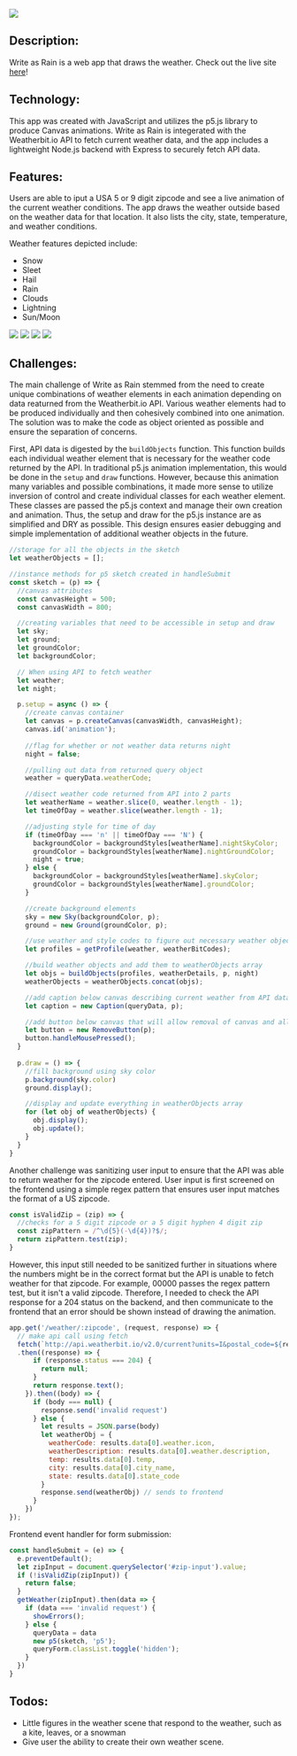 ![](./src/images/logo.png)

## Description: 

Write as Rain is a web app that draws the weather. Check out the live site [here](https://write-as-rain.herokuapp.com/)!

## Technology:
This app was created with JavaScript and utilizes the p5.js library to produce Canvas animations. Write as Rain is integerated with the Weatherbit.io API to fetch current weather data, and the app includes a lightweight Node.js backend with Express to securely fetch API data.

## Features:
Users are able to iput a USA 5 or 9 digit zipcode and see a live animation of the current weather conditions. The app draws the weather outside based on the weather data for that location. It also lists the city, state, temperature, and weather conditions.

Weather features depicted include: 
* Snow
* Sleet
* Hail
* Rain
* Clouds
* Lightning
* Sun/Moon

![](./src/images/gif3.gif)
![](./src/images/gif2.gif)
![](./src/images/lightraingif.gif)
![](./src/images/cloudygif2.gif)



## Challenges:
The main challenge of Write as Rain stemmed from the need to create unique combinations of weather elements in each animation depending on data reaturned from the Weatherbit.io API. Various weather elements had to be produced individually and then cohesively combined into one animation. The solution was to make the code as object oriented as possible and ensure the separation of concerns. 

First, API data is digested by the ```buildObjects``` function. This function builds each individual weather element that is necessary for the weather code returned by the API. In traditional p5.js animation implementation, this would be done in the ```setup``` and ```draw``` functions. However, because this animation many variables and possible combinations, it made more sense to utilize inversion of control and create individual classes for each weather element. These classes are passed the p5.js context and manage their own creation and animation. Thus, the setup and draw for the p5.js instance are as simplified and DRY as possible. This design ensures easier debugging and simple implementation of additional weather objects in the future.

``` js
//storage for all the objects in the sketch
let weatherObjects = [];

//instance methods for p5 sketch created in handleSubmit
const sketch = (p) => {
  //canvas attributes
  const canvasHeight = 500;
  const canvasWidth = 800;

  //creating variables that need to be accessible in setup and draw
  let sky;
  let ground;
  let groundColor;
  let backgroundColor;

  // When using API to fetch weather
  let weather;
  let night;

  p.setup = async () => {
    //create canvas container
    let canvas = p.createCanvas(canvasWidth, canvasHeight);
    canvas.id('animation');
    
    //flag for whether or not weather data returns night
    night = false;

    //pulling out data from returned query object
    weather = queryData.weatherCode;

    //disect weather code returned from API into 2 parts
    let weatherName = weather.slice(0, weather.length - 1);
    let timeOfDay = weather.slice(weather.length - 1);

    //adjusting style for time of day
    if (timeOfDay === 'n' || timeOfDay === 'N') {
      backgroundColor = backgroundStyles[weatherName].nightSkyColor;
      groundColor = backgroundStyles[weatherName].nightGroundColor;
      night = true;
    } else {
      backgroundColor = backgroundStyles[weatherName].skyColor;
      groundColor = backgroundStyles[weatherName].groundColor;
    }

    //create background elements
    sky = new Sky(backgroundColor, p);
    ground = new Ground(groundColor, p);

    //use weather and style codes to figure out necessary weather objects
    let profiles = getProfile(weather, weatherBitCodes);

    //build weather objects and add them to weatherObjects array
    let objs = buildObjects(profiles, weatherDetails, p, night)
    weatherObjects = weatherObjects.concat(objs);

    //add caption below canvas describing current weather from API data
    let caption = new Caption(queryData, p);

    //add button below canvas that will allow removal of canvas and all associated objects
    let button = new RemoveButton(p);
    button.handleMousePressed();
  }
  
  p.draw = () => {
    //fill background using sky color
    p.background(sky.color)
    ground.display();            

    //display and update everything in weatherObjects array
    for (let obj of weatherObjects) {
      obj.display();
      obj.update();
    }
  } 
}
```

Another challenge was sanitizing user input to ensure that the API was able to 
return weather for the zipcode entered. User input is first screened on the frontend
using a simple regex pattern that ensures user input matches the format of a US zipcode.

``` js
const isValidZip = (zip) => {
  //checks for a 5 digit zipcode or a 5 digit hyphen 4 digit zip
  const zipPattern = /^\d{5}(-\d{4})?$/;
  return zipPattern.test(zip);
}
```

However, this input still needed to be sanitized further in situations where the numbers might be in the correct format but the API is unable to fetch weather for that zipcode. For example, 00000 passes the regex pattern test, but it isn't a valid zipcode. Therefore, I needed to check the API response for a 204 status on the backend, and then communicate to the frontend that an error should be shown instead of drawing the animation. 

``` js
app.get('/weather/:zipcode', (request, response) => {
  // make api call using fetch
  fetch(`http://api.weatherbit.io/v2.0/current?units=I&postal_code=${request.params.zipcode}&country=US&key=${process.env.WB_API_KEY}`)
  .then((response) => {
      if (response.status === 204) {
        return null;
      }
      return response.text();
    }).then((body) => {
      if (body === null) {
        response.send('invalid request')
      } else {
        let results = JSON.parse(body)
        let weatherObj = {
          weatherCode: results.data[0].weather.icon,
          weatherDescription: results.data[0].weather.description,
          temp: results.data[0].temp,
          city: results.data[0].city_name,
          state: results.data[0].state_code
        }
        response.send(weatherObj) // sends to frontend
      }
    })
});
```
Frontend event handler for form submission: 
```js
const handleSubmit = (e) => {
  e.preventDefault();
  let zipInput = document.querySelector('#zip-input').value;
  if (!isValidZip(zipInput)) {
    return false;
  }
  getWeather(zipInput).then(data => {
    if (data === 'invalid request') {
      showErrors();
    } else {
      queryData = data
      new p5(sketch, 'p5');
      queryForm.classList.toggle('hidden');
    }
  })
}
```

## Todos:
* Little figures in the weather scene that respond to the weather, such as a kite, leaves, or a snowman
* Give user the ability to create their own weather scene.


